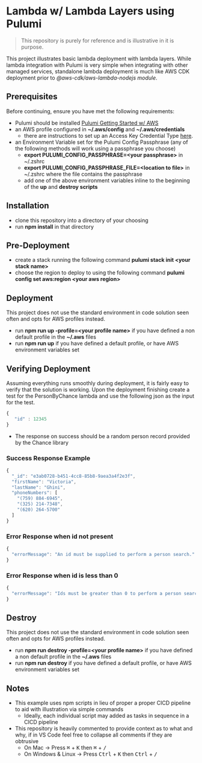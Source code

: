 # Lambda w/ Lambda Layers using Pulumi

> This repository is purely for reference and is illustrative in it is purpose.


This project illustrates basic lambda deployment with lambda layers. While lambda integration with Pulumi is very simple when
integrating with other managed services, standalone lambda deployment is much like AWS CDK deployment prior to _@aws-cdk/aws-lambda-nodejs module_.


## Prerequisites

Before continuing, ensure you have met the following requirements:

* Pulumi should be installed [Pulumi Getting Started w/ AWS](https://www.pulumi.com/docs/get-started/aws/begin/)
* an AWS profile configured in **~/.aws/config** and **~/.aws/credentials**
    * there are instructions to set up an Access Key Credential Type [here](https://cdkworkshop.com/15-prerequisites/200-account.html).
* an Environment Variable set for the Pulumi Config Passphrase (any of the following methods will work using a passphrase you choose)
    * **export PULUMI_CONFIG_PASSPHRASE=\<your passphrase\>** in ~/.zshrc
    * **export PULUMI_CONFIG_PASSPHRASE_FILE=\<location to file\>** in ~/.zshrc where the file contains the passphrase
    * add one of the above environment variables inline to the beginning of the **up** and **destroy scripts**  


## Installation

* clone this repository into a directory of your choosing
* run **npm install** in that directory

## Pre-Deployment

* create a stack running the following command **pulumi stack init \<your stack name\>**
* choose the region to deploy to using the following command **pulumi config set aws:region \<your aws region\>**

## Deployment

This project does not use the standard environment in code solution seen often and opts for AWS profiles instead.

* run **npm run up -profile=\<your profile name\>** if you have defined a non default profile in the **~/.aws** files
* run **npm run up** if you have defined a default profile, or have AWS environment variables set 

## Verifying Deployment

Assuming everything runs smoothly during  deployment, it is fairly easy to verify that the solution is working. Upon 
the deployment finishing create a test for the PersonByChance lambda and use the following json as the input for the test.

 ```Javascript
{
    "id" : 12345
}
```

* The response on success should be a random person record provided by the Chance library

### Success Response Example
```Javascript
{
  "_id": "e3ab0728-b451-4cc8-85b8-9aea3a4f2e3f",
  "firstName": "Victoria",
  "lastName": "Ghini",
  "phoneNumbers": [
    "(759) 884-6945",
    "(325) 214-7348",
    "(620) 264-5700"
  ]
}
```

### Error Response when id not present
```Javascript
{
  "errorMessage": "An id must be supplied to perform a person search."
}
```

### Error Response when id is less than 0
```Javascript
{
  "errorMessage": "Ids must be greater than 0 to perform a person search."
}
```

## Destroy

This project does not use the standard environment in code solution seen often and opts for AWS profiles instead.

* run **npm run destroy -profile=\<your profile name\>** if you have defined a non default profile in the **~/.aws** files
* run **npm run destroy** if you have defined a default profile, or have AWS environment variables set 

## Notes
* This example uses npm scripts in lieu of proper a proper CICD pipeline to aid with illustration via simple commands
    * Ideally, each individual script may added as tasks in sequence in a CICD pipeline
* This repository is heavily commented to provide context as to what and why, if in VS Code feel free to collapse all comments if they are obtrusive
    * On Mac -> Press <kbd>&#8984;</kbd> + <kbd>K</kbd> then <kbd>&#8984;</kbd> + <kbd>/</kbd> 
    * On Windows & Linux -> Press <kbd>Ctrl</kbd> + <kbd>K</kbd> then <kbd>Ctrl</kbd> + <kbd>/</kbd> 
